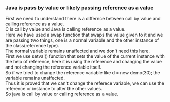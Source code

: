 <h3>Java is pass by value or likely passing reference as a value</h3>
First we need to understand there is a differnce between call by value and calling reference as a value.<br>
C is call by value and Java is calling reference as a value.<br>
Here we have used a swap function that swaps the value given to it and we are passing two things, one is a normal variable and the other instance of the class(reference type).<br>
The normal variable remains unaffected and we don't need this here.<br>
First we use setval() function that sets the value of the current instance with the help of reference, here it is using the reference and changing the value and not changing the reference variable itself.<br>
So if we tried to change the reference variable like d = new demo(30); the variable remains unaffected.<br>
Thus it is proved that we can't change the referece variable, we can use the reference or instance to alter the other values.<br>
So java is call by value or calling reference as a value.

